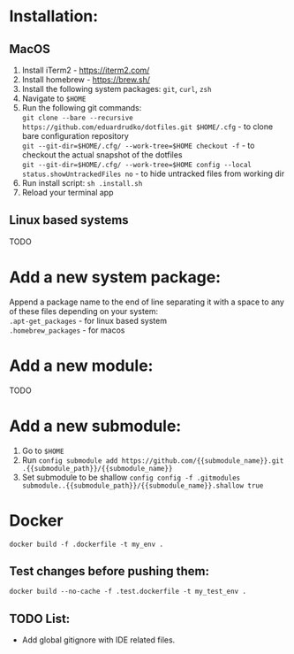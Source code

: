 # Installation:
## MacOS
1. Install iTerm2 - https://iterm2.com/
2. Install homebrew - https://brew.sh/
4. Install the following system packages: `git`, `curl`, `zsh`
5. Navigate to `$HOME`
6. Run the following git commands:  
`git clone --bare --recursive https://github.com/eduardrudko/dotfiles.git $HOME/.cfg` - to clone bare configuration repository  
`git --git-dir=$HOME/.cfg/ --work-tree=$HOME checkout -f` - to checkout the actual snapshot of the dotfiles  
`git --git-dir=$HOME/.cfg/ --work-tree=$HOME config --local status.showUntrackedFiles no` - to hide untracked files from working dir
7. Run install script: `sh .install.sh`
8. Reload your terminal app

## Linux based systems
TODO

# Add a new system package:
Append a package name to the end of line separating it with a space to any of these files depending on your system:  
`.apt-get_packages` - for linux based system  
`.homebrew_packages` - for macos

# Add a new module:
TODO

# Add a new submodule:
1. Go to `$HOME`
2. Run `config submodule add https://github.com/{{submodule_name}}.git .{{submodule_path}}/{{submodule_name}}`  
3. Set submodule to be shallow `config config -f .gitmodules submodule..{{submodule_path}}/{{submodule_name}}.shallow true`

# Docker
`docker build -f .dockerfile -t my_env .`

## Test changes before pushing them:
`docker build --no-cache -f .test.dockerfile -t my_test_env .`

## TODO List:
- Add global gitignore with IDE related files.
